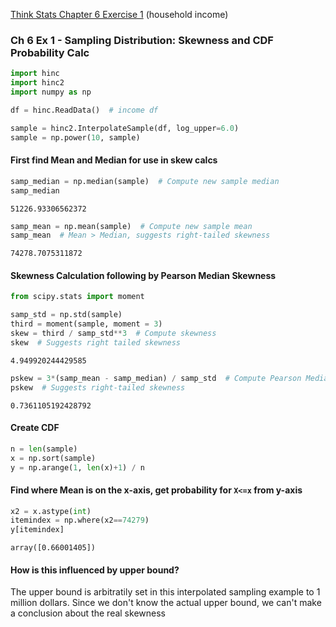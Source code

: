 [Think Stats Chapter 6 Exercise 1](http://greenteapress.com/thinkstats2/html/thinkstats2007.html#toc60) (household income)

>> 
### Ch 6 Ex 1 - Sampling Distribution: Skewness and CDF Probability Calc


```python
import hinc
import hinc2
import numpy as np
```


```python
df = hinc.ReadData()  # income df
```


```python
sample = hinc2.InterpolateSample(df, log_upper=6.0)
sample = np.power(10, sample)
```

#### First find Mean and Median for use in skew calcs


```python
samp_median = np.median(sample)  # Compute new sample median
samp_median
```




    51226.93306562372




```python
samp_mean = np.mean(sample)  # Compute new sample mean
samp_mean  # Mean > Median, suggests right-tailed skewness
```




    74278.7075311872



#### Skewness Calculation following by Pearson Median Skewness


```python
from scipy.stats import moment

samp_std = np.std(sample)
third = moment(sample, moment = 3)
skew = third / samp_std**3  # Compute skewness
skew  # Suggests right tailed skewness
```




    4.949920244429585




```python
pskew = 3*(samp_mean - samp_median) / samp_std  # Compute Pearson Median Skewness
pskew  # Suggests right-tailed skewness
```




    0.7361105192428792



#### Create CDF


```python
n = len(sample)
x = np.sort(sample)
y = np.arange(1, len(x)+1) / n
```

#### Find where Mean is on the x-axis, get probability for `X<=x` from y-axis


```python
x2 = x.astype(int)
itemindex = np.where(x2==74279)
y[itemindex]
```




    array([0.66001405])



#### How is this influenced by upper bound?
The upper bound is arbitratily set in this interpolated sampling example to 1 million dollars. Since we don't know the actual upper bound, we can't make a conclusion about the real skewness

